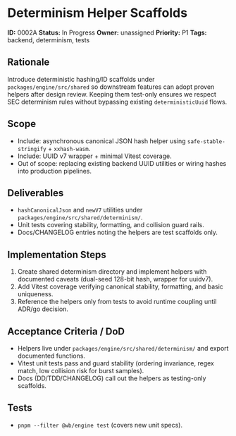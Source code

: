 # Determinism Helper Scaffolds

**ID:** 0002A
**Status:** In Progress
**Owner:** unassigned
**Priority:** P1
**Tags:** backend, determinism, tests

## Rationale
Introduce deterministic hashing/ID scaffolds under `packages/engine/src/shared` so downstream features can adopt proven helpers after design review. Keeping them test-only ensures we respect SEC determinism rules without bypassing existing `deterministicUuid` flows.

## Scope
- Include: asynchronous canonical JSON hash helper using `safe-stable-stringify` + `xxhash-wasm`.
- Include: UUID v7 wrapper + minimal Vitest coverage.
- Out of scope: replacing existing backend UUID utilities or wiring hashes into production pipelines.

## Deliverables
- `hashCanonicalJson` and `newV7` utilities under `packages/engine/src/shared/determinism/`.
- Unit tests covering stability, formatting, and collision guard rails.
- Docs/CHANGELOG entries noting the helpers are test scaffolds only.

## Implementation Steps
1. Create shared determinism directory and implement helpers with documented caveats (dual-seed 128-bit hash, wrapper for uuidv7).
2. Add Vitest coverage verifying canonical stability, formatting, and basic uniqueness.
3. Reference the helpers only from tests to avoid runtime coupling until ADR/go decision.

## Acceptance Criteria / DoD
- Helpers live under `packages/engine/src/shared/determinism/` and export documented functions.
- Vitest unit tests pass and guard stability (ordering invariance, regex match, low collision risk for burst samples).
- Docs (DD/TDD/CHANGELOG) call out the helpers as testing-only scaffolds.

## Tests
- `pnpm --filter @wb/engine test` (covers new unit specs).
